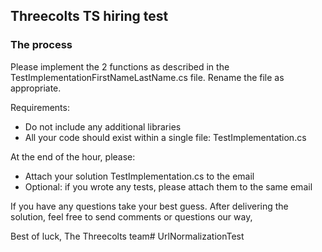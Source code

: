 ## Threecolts TS hiring test

### The process

Please implement the 2 functions as described in the TestImplementationFirstNameLastName.cs file. Rename the file as appropriate.

Requirements:

- Do not include any additional libraries
- All your code should exist within a single file: TestImplementation.cs

At the end of the hour, please:

- Attach your solution TestImplementation.cs to the email
- Optional: if you wrote any tests, please attach them to the same email

If you have any questions take your best guess. 
After delivering the solution, feel free to send comments or questions our way,

Best of luck,
The Threecolts team#   U r l N o r m a l i z a t i o n T e s t  
 